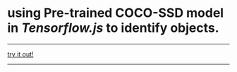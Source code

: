 # using Pre-trained COCO-SSD model in <strong>*Tensorflow.js*</strong> to identify objects.
---
[try it out!](https://anirudh09041.github.io/Object-Identification/index.html)

---